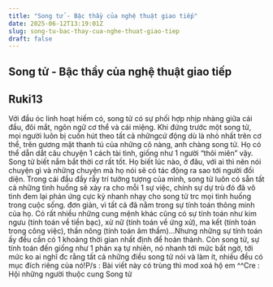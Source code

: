 ```yaml
---
title: "Song tử - Bậc thầy của nghệ thuật giao tiếp"
date: 2025-06-12T13:19:01Z
slug: song-tu-bac-thay-cua-nghe-thuat-giao-tiep
draft: false
---
```


## Song tử - Bậc thầy của nghệ thuật giao tiếp

## Ruki13

Với đầu óc linh hoạt hiếm có, song tử có sự phối hợp nhịp nhàng giữa cái đầu, đôi mắt, ngôn ngữ cơ thể và cái miệng. Khi đứng trước một song tử, mọi người luôn bị cuốn hút theo tất cả nhữngcứ động dù là nhỏ nhất trên cơ thể, trên gương mặt thanh tú của những cô nàng, anh chàng song tử. Họ có thể dẫn dắt câu chuyện 1 cách tài tình, giống như 1 người “thôi miên” vậy. Song tử biết nắm bắt thời cơ rất tốt. Họ biết lúc nào, ở đâu, với ai thì nên nói chuyện gì và những chuyện mà họ nói sẽ có tác động ra sao tới người đối diện. Trong cái đầu đầy rẫy trí tưởng tượng của mình, song tử luôn có sẵn tất cả những tình huống sẽ xảy ra cho mỗi 1 sự việc, chính sự dự trù đó đã vô tình đem lại phản ứng cực kỳ nhanh nhạy cho song tử trc mọi tình huống trong cuộc sống. đơn giản, vì tất cả đã nằm trong sự tính toán thông minh của họ. Có rất nhiều những cung mệnh khác cũng có sự tính toán như kim ngưu (tính toán về tiền bạc), xử nữ (tính toán về ứng xử), ma kết (tính toán trong công việc), thần nông (tính toán âm thầm)…Nhưng những sự tính toán ấy đều cần có 1 khoảng thời gian nhất định để hoàn thành. Còn song tử, sự tính toán đến giống như 1 phản xạ tự nhiên, nó nhanh tới mức bất ngờ, tới mức ko ai nghĩ đc rằng tất cả những điều song tử nói và làm ít, nhiều đều có mục đích riêng của nó!P/s : Bài viết này có trùng thì mod xoá hộ em ^^Cre : Hội những người thuộc cung Song tử